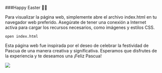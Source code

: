 ###Happy Easter 🐣🌷

Para visualizar la página web, simplemente abre el archivo index.html en tu navegador web preferido. Asegúrate de tener una conexión a Internet activa para cargar los recursos necesarios, como imágenes y estilos CSS.

    open index.html
    

Esta página web fue inspirada por el deseo de celebrar la festividad de Pascua de una manera creativa y significativa. Esperamos que disfrutes de la experiencia y te deseamos una ¡Feliz Pascua!

![](https://metadata.com.pe/images/works/happy_easter.png)
